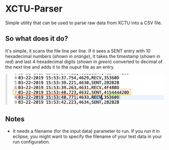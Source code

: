 # XCTU-Parser
Simple utility that can be used to parse raw data from XCTU into a CSV file.

## So what does it do?
It's simple, it scans the file line per line. If it sees a SENT entry with 10 hexadecimal numbers (_shown in orange_), it takes the timestamp (_shown in red_) and last 4 hexadecimal digits (_shown in green_) converted to decimal of the next line and adds it to the ouput file as an entry.

![alt text](https://github.com/McGillRocketTeam/XCTU-Parser/blob/master/parsing.png "Elements parsed by the parser.")

## Notes
- It needs a filename (for the input data) parameter to run. If you run it in eclipse, you might want to specify the filename of your test data in your run configuration.
